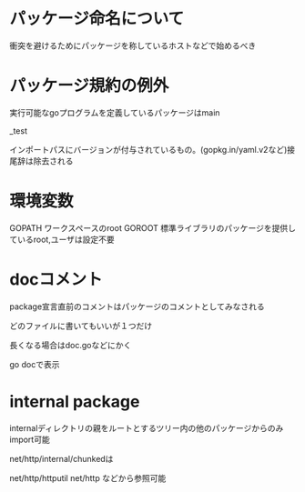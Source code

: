 # パッケージ命名について

衝突を避けるためにパッケージを称しているホストなどで始めるべき

# パッケージ規約の例外

実行可能なgoプログラムを定義しているパッケージはmain

_test

インポートパスにバージョンが付与されているもの。(gopkg.in/yaml.v2など)接尾辞は除去される

# 環境変数

GOPATH ワークスペースのroot
GOROOT 標準ライブラリのパッケージを提供しているroot,ユーザは設定不要

# docコメント

package宣言直前のコメントはパッケージのコメントとしてみなされる

どのファイルに書いてもいいが１つだけ

長くなる場合はdoc.goなどにかく

go docで表示

# internal package

internalディレクトリの親をルートとするツリー内の他のパッケージからのみimport可能

net/http/internal/chunkedは

net/http/httputil net/http などから参照可能